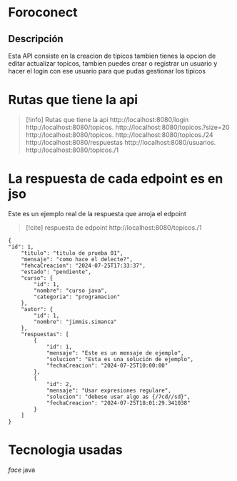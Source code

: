# Foroconect

## Descripción
Esta API consiste en la creacion de tipicos tambien tienes la opcion de editar actualizar topicos, tambien puedes crear o registrar un usuario y hacer el login con ese usuario para que pudas gestionar los tipicos

# Rutas que tiene la api
>[!info] Rutas que tiene la api 
http://localhost:8080/login
http://localhost:8080/topicos.
http://localhost:8080/topicos.?size=20
http://localhost:8080/topicos.
http://localhost:8080/topicos./24
http://localhost:8080/respuestas
http://localhost:8080/usuarios.
http://localhost:8080/topicos./1

# La respuesta de cada edpoint es en jso
Este es un ejemplo real de la respuesta que arroja el edpoint
>[!cite] respuesta de edpoint
http://localhost:8080/topicos./1
```
{
"id": 1,
	"titulo": "titulo de prueba 01",
	"mensaje": "como hace el delecte?",
	"fehcaCreacion": "2024-07-25T17:33:37",
	"estado": "pendiente",
	"curso": {
		"id": 1,
		"nombre": "curso java",
		"categoria": "programacion"
	},
	"autor": {
		"id": 1,
		"nombre": "jimmis.simanca"
	},
	"respuestas": [
		{
			"id": 1,
			"mensaje": "Este es un mensaje de ejemplo",
			"solucion": "Esta es una solución de ejemplo",
			"fechaCreacion": "2024-07-25T10:00:00"
		},
		{
			"id": 2,
			"mensaje": "Usar expresiones regulare",
			"solucion": "debese usar algo as {/7cd//sd}",
			"fechaCreacion": "2024-07-25T18:01:29.341038"
		}
	]
}
```

# Tecnologia usadas
<i class="material-icons">face</i> java
